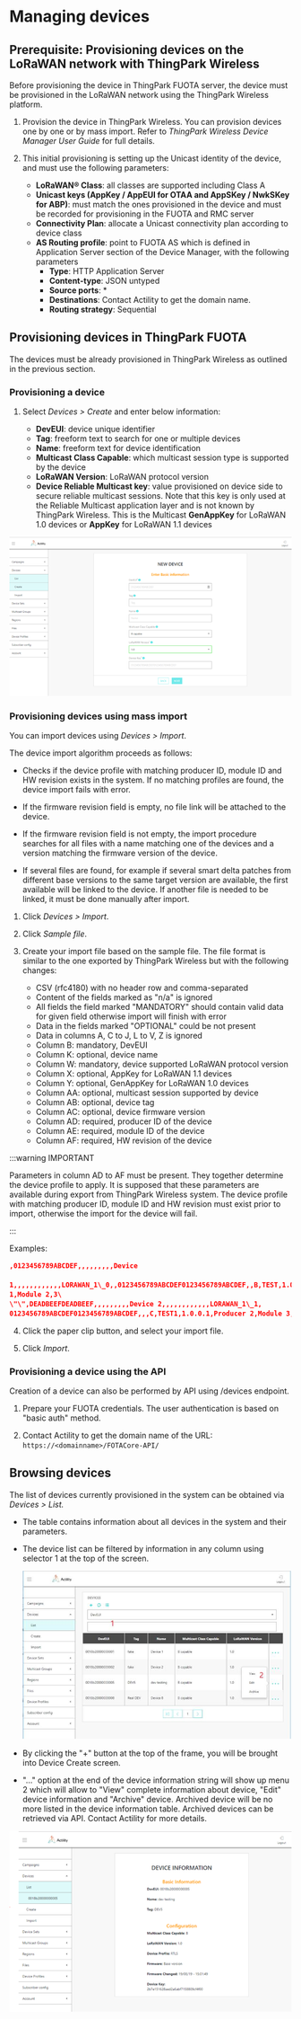 # Managing devices

## Prerequisite: Provisioning devices on the LoRaWAN network with ThingPark Wireless

Before provisioning the device in ThingPark FUOTA server, the device
must be provisioned in the LoRaWAN network using the ThingPark Wireless
platform.


1.  Provision the device in ThingPark Wireless. You can provision
    devices one by one or by mass import. Refer to *ThingPark Wireless
    Device Manager User Guide* for full details.

2.  This initial provisioning is setting up the Unicast identity of the
    device, and must use the following parameters:

    -   **LoRaWAN® Class**: all classes are supported including Class A
    -   **Unicast keys (AppKey / AppEUI for OTAA and AppSKey / NwkSKey for
    ABP)**: must match the ones provisioned in the device and must be
    recorded for provisioning in the FUOTA and RMC server
    -   **Connectivity Plan**: allocate a Unicast connectivity plan according to
    device class
    -   **AS Routing profile**: point to FUOTA AS which is defined in
    Application Server section of the Device Manager, with the following
    parameters
        -   **Type**: HTTP Application Server
        -   **Content-type**: JSON untyped
        -   **Source ports**: \*
        -   **Destinations**: Contact Actility to get the domain name.
        -   **Routing strategy**: Sequential

## Provisioning devices in ThingPark FUOTA

The devices must be already provisioned in ThingPark Wireless as
outlined in the previous section.

### Provisioning a device 

1.  Select *Devices \> Create* and enter below information:

    -   **DevEUI**: device unique identifier
    -   **Tag**: freeform text to search for one or multiple devices
    -   **Name**: freeform text for device identification
    -   **Multicast Class Capable**: which multicast session type is supported
    by the device
    -   **LoRaWAN Version**: LoRaWAN protocol version
    -   **Device Reliable Multicast key**: value provisioned on device side to
    secure reliable multicast sessions. Note that this key is only used
    at the Reliable Multicast application layer and is not known by
    ThingPark Wireless. This is the Multicast **GenAppKey** for LoRaWAN
    1.0 devices or **AppKey** for LoRaWAN 1.1 devices

![](./images/image013.png)

### Provisioning devices using mass import

You can import devices using *Devices \> Import*.

The device import algorithm proceeds as follows:

-   Checks if the device profile with matching producer ID, module ID
    and HW revision exists in the system. If no matching profiles are
    found, the device import fails with error.

-   If the firmware revision field is empty, no file link will be
    attached to the device.

-   If the firmware revision field is not empty, the import procedure
    searches for all files with a name matching one of the devices and a
    version matching the firmware version of the device.

-   If several files are found, for example if several smart delta
    patches from different base versions to the same target version are
    available, the first available will be linked to the device. If
    another file is needed to be linked, it must be done manually after
    import.

1.  Click *Devices \> Import*.

2.  Click *Sample file*.

3.  Create your import file based on the sample file. The file format is
    similar to the one exported by ThingPark Wireless but with the
    following changes:

    -   CSV (rfc4180) with no header row and comma-separated
    -   Content of the fields marked as "n/a" is ignored
    -   All fields the field marked "MANDATORY" should contain valid data
    for given field otherwise import will finish with error
    -   Data in the fields marked "OPTIONAL" could be not present
    -   Data in columns A, C to J, L to V, Z is ignored
    -   Column B: mandatory, DevEUI
    -   Column K: optional, device name
    -   Column W: mandatory, device supported LoRaWAN protocol version
    -   Column X: optional, AppKey for LoRaWAN 1.1 devices
    -   Column Y: optional, GenAppKey for LoRaWAN 1.0 devices
    -   Column AA: optional, multicast session supported by device
    -   Column AB: optional, device tag
    -   Column AC: optional, device firmware version
    -   Column AD: required, producer ID of the device
    -   Column AE: required, module ID of the device
    -   Column AF: required, HW revision of the device

:::warning IMPORTANT

Parameters in column AD to AF must be present. They
together determine the device profile to apply. It is supposed that
these parameters are available during export from ThingPark Wireless
system. The device profile with matching producer ID, module ID and HW
revision must exist prior to import, otherwise the import for the
device will fail.

:::

Examples:

``` json
,0123456789ABCDEF,,,,,,,,,Device

1,,,,,,,,,,,,LORAWAN_1\_0,,0123456789ABCDEF0123456789ABCDEF,,B,TEST,1.0.0.0,Producer
1,Module 2,3\
\"\",DEADBEEFDEADBEEF,,,,,,,,,Device 2,,,,,,,,,,,,LORAWAN_1\_1,
0123456789ABCDEF0123456789ABCDEF,,,C,TEST1,1.0.0.1,Producer 2,Module 3,1
```

4.  Click the paper clip button, and select your import file.

5.  Click *Import*.

### Provisioning a device using the API

Creation of a device can also be performed by API using /devices
endpoint.

1.  Prepare your FUOTA credentials. The user authentication is based on
    "basic auth" method.

2.  Contact Actility to get the domain name of the URL: `https://<domainname>/FOTACore-API/`

## Browsing devices

The list of devices currently provisioned in the system can be obtained
via *Devices \> List.*

- The table contains information about all devices in the system and
  their parameters.

- The device list can be filtered by information in any column using
  selector 1 at the top of the screen.

  ![](./images/image014.jpg)

- By clicking the "+" button at the top of the frame, you will be
  brought into Device Create screen.

- "..." option at the end of the device information string will show
  up menu 2 which will allow to "View" complete information about
  device, "Edit" device information and "Archive" device. Archived
  device will be no more listed in the device information table.
  Archived devices can be retrieved via API. Contact Actility for more
  details.

![](./images/image015.png)